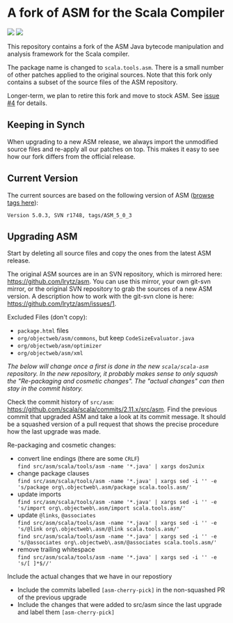 # A fork of ASM for the Scala Compiler

[<img src="https://img.shields.io/travis/scala/scala-asm.svg"/>](https://travis-ci.org/scala/scala-asm)
[<img src="https://img.shields.io/maven-central/v/org.scala-lang.modules/scala-asm.svg"/>](http://search.maven.org/#search%7Cga%7C1%7Cg%3Aorg.scala-lang.modules%20a%3Ascala-asm)

This repository contains a fork of the ASM Java bytecode manipulation and analysis framework for the Scala compiler.

The package name is changed to `scala.tools.asm`.
There is a small number of other patches applied to the original sources.
Note that this fork only contains a subset of the source files of the ASM repository.

Longer-term, we plan to retire this fork and move to stock ASM.
See [issue #4](https://github.com/scala/scala-asm/issues/4) for details.

## Keeping in Synch

When upgrading to a new ASM release, we always import the unmodified source files and re-apply all our patches on top.
This makes it easy to see how our fork differs from the official release.

## Current Version

The current sources are based on the following version of ASM ([browse tags here](http://websvn.ow2.org/listing.php?repname=asm&path=%2Ftags%2F&peg=1748)):

```
Version 5.0.3, SVN r1748, tags/ASM_5_0_3
```

## Upgrading ASM

Start by deleting all source files and copy the ones from the latest ASM release.

The original ASM sources are in an SVN repository, which is mirrored here: https://github.com/lrytz/asm.
You can use this mirror, your own git-svn mirror, or the original SVN repository to grab the sources of a new ASM version.
A description how to work with the git-svn clone is here: https://github.com/lrytz/asm/issues/1.

Excluded Files (don't copy):
  * `package.html` files
  * `org/objectweb/asm/commons`, but keep `CodeSizeEvaluator.java`
  * `org/objectweb/asm/optimizer`
  * `org/objectweb/asm/xml`

*The below will change once a first is done in the new `scala/scala-asm` repository.*
*In the new repository, it probably makes sense to only squash the "Re-packaging and cosmetic changes".*
*The "actual changes" can then stay in the commit history.*

Check the commit history of `src/asm`: https://github.com/scala/scala/commits/2.11.x/src/asm.
Find the previous commit that upgraded ASM and take a look at its commit message.
It should be a squashed version of a pull request that shows the precise procedure how the last upgrade was made.

Re-packaging and cosmetic changes:
  * convert line endings (there are some `CRLF`)  
    `find src/asm/scala/tools/asm -name '*.java' | xargs dos2unix`
  * change package clauses  
    `find src/asm/scala/tools/asm -name '*.java' | xargs sed -i '' -e 's/package org\.objectweb\.asm/package scala.tools.asm/'`
  * update imports  
    `find src/asm/scala/tools/asm -name '*.java' | xargs sed -i '' -e 's/import org\.objectweb\.asm/import scala.tools.asm/'`
  * update `@links`, `@associates`  
    `find src/asm/scala/tools/asm -name '*.java' | xargs sed -i '' -e 's/@link org\.objectweb\.asm/@link scala.tools.asm/'`  
    `find src/asm/scala/tools/asm -name '*.java' | xargs sed -i '' -e 's/@associates org\.objectweb\.asm/@associates scala.tools.asm/'`
  * remove trailing whitespace  
    `find src/asm/scala/tools/asm -name '*.java' | xargs sed -i '' -e 's/[ ]*$//'`

Include the actual changes that we have in our repostiory
  * Include the commits labelled `[asm-cherry-pick]` in the non-squashed PR of the previous upgrade
  * Include the changes that were added to src/asm since the last upgrade and label them `[asm-cherry-pick]`
